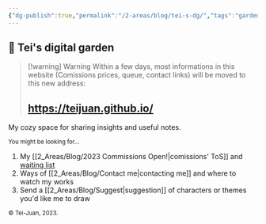 ```yaml
---
{"dg-publish":true,"permalink":"/2-areas/blog/tei-s-dg/","tags":"gardenEntry"}
---
```



## 🌱 Tei's digital garden


> [!warning] Warning
> Within a few days, most informations in this website (Comissions prices, queue, contact links) will be moved to this new address:
> ## https://teijuan.github.io/

My cozy space for sharing insights and useful notes.  

<sub>You might be looking for...</sub>
1. My [[2_Areas/Blog/2023 Commissions Open!|comissions' ToS]] and [waiting list](https://app.simplenote.com/p/3xQHzl)
2. Ways of [[2_Areas/Blog/Contact me|contacting me]] and where to watch my works  
3. Send a [[2_Areas/Blog/Suggest|suggestion]] of characters or themes you'd like me to draw

<sub>© Tei-Juan, 2023.</sub>